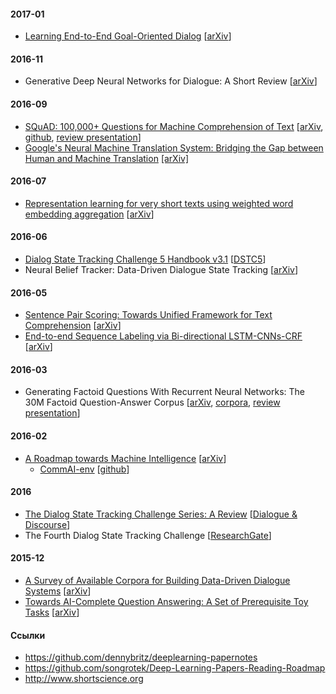 #### 2017-01
- [Learning End-to-End Goal-Oriented Dialog](notes/end-to-end-goal.md) [[arXiv](https://arxiv.org/abs/1605.07683v3)]

#### 2016-11
- Generative Deep Neural Networks for Dialogue: A Short Review [[arXiv](https://arxiv.org/abs/1611.06216)]

#### 2016-09

- [SQuAD: 100,000+ Questions for Machine Comprehension of Text](notes/squad.md) [[arXiv](https://arxiv.org/abs/1606.05250), [github](https://rajpurkar.github.io/SQuAD-explorer/), [review presentation](http://www.slideshare.net/sld7700/ss-75349426)]
- [Google's Neural Machine Translation System: Bridging the Gap between Human and Machine Translation](notes/gntm.md) [[arXiv]](https://arxiv.org/abs/1609.08144)

#### 2016-07

- [Representation learning for very short texts using weighted word embedding aggregation](notes/very-short-texts.md) [[arXiv](http://arxiv.org/abs/1607.00570)]

#### 2016-06

- [Dialog State Tracking Challenge 5 Handbook v3.1](notes/dstc5-hand.md) [[DSTC5](https://github.com/seokhwankim/dstc5/raw/master/docs/handbook_DSTC5.pdf)]
- Neural Belief Tracker: Data-Driven Dialogue State Tracking [[arXiv](https://arxiv.org/abs/1606.03777)]

#### 2016-05

- [Sentence Pair Scoring: Towards Unified Framework for Text Comprehension](notes/sentence-pair-scoring.md) [[arXiv](http://arxiv.org/abs/1603.06127)]
- [End-to-end Sequence Labeling via Bi-directional LSTM-CNNs-CRF](notes/seq-labeling.md) [[arXiv](https://arxiv.org/abs/1603.01354)]

#### 2016-03

- Generating Factoid Questions With Recurrent Neural Networks: The 30M Factoid Question-Answer Corpus [[arXiv](https://arxiv.org/abs/1603.06807), [corpora](http://agarciaduran.org), [review presentation](http://www.slideshare.net/sld7700/ss-75349426)]

#### 2016-02

- [A Roadmap towards Machine Intelligence](notes/a-roadmap-towards-mi.md) [[arXiv](http://arxiv.org/abs/1511.08130)]
  - [CommAI-env](notes/comm-ai.md) [[github](https://github.com/facebookresearch/CommAI-env)]

#### 2016

- [The Dialog State Tracking Challenge Series: A Review](notes/dstc-review.md) [[Dialogue & Discourse](http://dad.uni-bielefeld.de/index.php/dad/article/view/3685)]
- The Fourth Dialog State Tracking Challenge [[ResearchGate](https://www.researchgate.net/profile/Seokhwan_Kim4/publication/296223502_The_Fourth_Dialog_State_Tracking_Challenge/links/56d3b9ea08ae059e37612d24.pdf)]


#### 2015-12

- [A Survey of Available Corpora for Building Data-Driven Dialogue Systems](notes/corporas-for-ds-survey.md) [[arXiv](https://arxiv.org/abs/1512.05742)]
- [Towards AI-Complete Question Answering: A Set of Prerequisite Toy Tasks](notes/towards-ai-complete-question-answering.md)  [[arXiv](https://arxiv.org/abs/1502.05698)]

#### Ссылки

- https://github.com/dennybritz/deeplearning-papernotes
- https://github.com/songrotek/Deep-Learning-Papers-Reading-Roadmap
- http://www.shortscience.org
